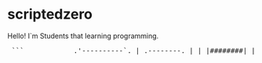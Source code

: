 # scriptedzero

Hello! I\`m Students that learning programming.

<pre> ``` __________ .'----------`. | .--------. | | |########| | __________ | |########| | /__________\ .--------| `--------' |------| --=-- |-------------. | `----,-.-----' |o ====== | | | ______|_|_______ |__________| | | / %%%%%%%%%%%% \ | | / %%%%%%%%%%%%%% \ | | ^^^^^^^^^^^^^^^^^^^^ | +-----------------------------------------------------+ ^^^^^^^^^^^^^^^^^^^^^^^^^^^^^^^^^^^^^^^^^^^^^^^^^^^^^^^ ``` </pre>
